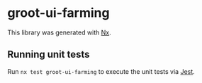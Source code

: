 # groot-ui-farming

This library was generated with [Nx](https://nx.dev).

## Running unit tests

Run `nx test groot-ui-farming` to execute the unit tests via [Jest](https://jestjs.io).
